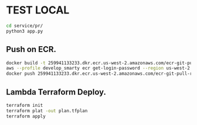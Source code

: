 # TEST LOCAL

```bash
cd service/pr/
python3 app.py
```


## Push on ECR.

```bash
docker build -t 259941133233.dkr.ecr.us-west-2.amazonaws.com/ecr-git-pull-request:latest --no-cache -f Dockerfile .
aws --profile develop_smarty ecr get-login-password --region us-west-2 | docker login --username AWS --password-stdin 259941133233.dkr.ecr.us-west-2.amazonaws.com | 
docker push 259941133233.dkr.ecr.us-west-2.amazonaws.com/ecr-git-pull-request:latest
```

## Lambda Terraform Deploy.

```bash
terraform init
terraform plat -out plan.tfplan
terraform apply
```


